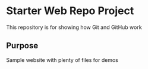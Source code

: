 # Starter Web Repo Project

This repository is for showing how Git and GitHub work

## Purpose

Sample website with plenty of files for demos